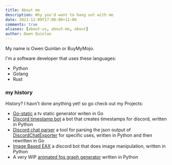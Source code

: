 ```yaml
---
title: About me
description: Why you'd want to hang out with me
date: 2021-12-09T17:08:00+11:00
comments: true
aliases: [about-us, about-me, about]
author: Owen Quinlan
---
```


My name is Owen Quinlan or BuyMyMojo.

I'm a software developer that uses these languages:

- Python
- Golang
- Rust

### my history

History? I havn't done anything yet! so go check out my Projects:

- [Go-static](https://gitlab.com/BuyMyMojo/go-static) a tv static generator writen in Go
- [Discord timestamp bot](https://gitlab.com/BuyMyMojo/discord-timestamp-bot) a bot that creates timestamps for discord, written in Python
- [Discord chat parser](https://gitlab.com/BuyMyMojo/discord-chat-parser) a tool for parsing the json output of [DiscordChatExporter](https://github.com/Tyrrrz/DiscordChatExporter) for specific uses, written in Python and then rewritten in Go
- [Image Based EAX](https://gitlab.com/BuyMyMojo/Image-Based-EAX) a discord bot that does image manipulation, written in Python
- A very WIP [animated fps graph generator](https://gitlab.com/BuyMyMojo/Video-FPS-overlay) written in Python
